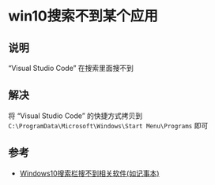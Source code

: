 # win10搜索不到某个应用

## 说明

“Visual Studio Code” 在搜索里面搜不到

## 解决

将 “Visual Studio Code” 的快捷方式拷贝到 `C:\ProgramData\Microsoft\Windows\Start Menu\Programs` 即可

## 参考

* [Windows10搜索栏搜不到相关软件(如记事本)](https://blog.csdn.net/qq_40579464/article/details/105342847)

